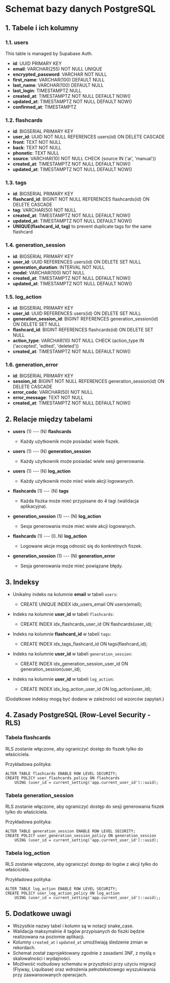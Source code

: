 # Schemat bazy danych PostgreSQL

## 1. Tabele i ich kolumny

### 1.1. users

This table is managed by Supabase Auth.

- **id**: UUID PRIMARY KEY
- **email**: VARCHAR(255) NOT NULL UNIQUE
- **encrypted_password**: VARCHAR NOT NULL
- **first_name**: VARCHAR(100) DEFAULT NULL
- **last_name**: VARCHAR(100) DEFAULT NULL
- **last_login**: TIMESTAMPTZ NULL
- **created_at**: TIMESTAMPTZ NOT NULL DEFAULT NOW()
- **updated_at**: TIMESTAMPTZ NOT NULL DEFAULT NOW()
- **confirmed_at**: TIMESTAMPTZ

### 1.2. flashcards
- **id**: BIGSERIAL PRIMARY KEY
- **user_id**: UUID NOT NULL REFERENCES users(id) ON DELETE CASCADE
- **front**: TEXT NOT NULL
- **back**: TEXT NOT NULL
- **phonetic**: TEXT NULL
- **source**: VARCHAR(10) NOT NULL CHECK (source IN ('ai', 'manual'))
- **created_at**: TIMESTAMPTZ NOT NULL DEFAULT NOW()
- **updated_at**: TIMESTAMPTZ NOT NULL DEFAULT NOW()

### 1.3. tags
- **id**: BIGSERIAL PRIMARY KEY
- **flashcard_id**: BIGINT NOT NULL REFERENCES flashcards(id) ON DELETE CASCADE
- **tag**: VARCHAR(50) NOT NULL
- **created_at**: TIMESTAMPTZ NOT NULL DEFAULT NOW()
- **updated_at**: TIMESTAMPTZ NOT NULL DEFAULT NOW()
- **UNIQUE(flashcard_id, tag)** to prevent duplicate tags for the same flashcard

### 1.4. generation_session
- **id**: BIGSERIAL PRIMARY KEY
- **user_id**: UUID REFERENCES users(id) ON DELETE SET NULL
- **generation_duration**: INTERVAL NOT NULL
- **model**: VARCHAR(100) NOT NULL
- **created_at**: TIMESTAMPTZ NOT NULL DEFAULT NOW()
- **updated_at**: TIMESTAMPTZ NOT NULL DEFAULT NOW()

### 1.5. log_action
- **id**: BIGSERIAL PRIMARY KEY
- **user_id**: UUID REFERENCES users(id) ON DELETE SET NULL
- **generation_session_id**: BIGINT REFERENCES generation_session(id) ON DELETE SET NULL
- **flashcard_id**: BIGINT REFERENCES flashcards(id) ON DELETE SET NULL
- **action_type**: VARCHAR(10) NOT NULL CHECK (action_type IN ('accepted', 'edited', 'deleted'))
- **created_at**: TIMESTAMPTZ NOT NULL DEFAULT NOW()

### 1.6. generation_error
- **id**: BIGSERIAL PRIMARY KEY
- **session_id**: BIGINT NOT NULL REFERENCES generation_session(id) ON DELETE CASCADE
- **error_code**: VARCHAR(50) NOT NULL
- **error_message**: TEXT NOT NULL
- **created_at**: TIMESTAMPTZ NOT NULL DEFAULT NOW()

## 2. Relacje między tabelami

- **users** (1) --- (N) **flashcards**
  - Każdy użytkownik może posiadać wiele fiszek.

- **users** (1) --- (N) **generation_session**
  - Każdy użytkownik może posiadać wiele sesji generowania.

- **users** (1) --- (N) **log_action**
  - Każdy użytkownik może mieć wiele akcji logowanych.

- **flashcards** (1) --- (N) **tags**
  - Każda fiszka może mieć przypisane do 4 tagi (walidacja aplikacyjna).

- **generation_session** (1) --- (N) **log_action**
  - Sesja generowania może mieć wiele akcji logowanych.

- **flashcards** (1) --- (0..N) **log_action**
  - Logowane akcje mogą odnosić się do konkretnych fiszek.

- **generation_session** (1) --- (N) **generation_error**
  - Sesja generowania może mieć powiązane błędy.

## 3. Indeksy

- Unikalny indeks na kolumnie **email** w tabeli `users`:
  - CREATE UNIQUE INDEX idx_users_email ON users(email);

- Indeks na kolumnie **user_id** w tabeli `flashcards`:
  - CREATE INDEX idx_flashcards_user_id ON flashcards(user_id);

- Indeks na kolumnie **flashcard_id** w tabeli `tags`:
  - CREATE INDEX idx_tags_flashcard_id ON tags(flashcard_id);

- Indeks na kolumnie **user_id** w tabeli `generation_session`:
  - CREATE INDEX idx_generation_session_user_id ON generation_session(user_id);

- Indeks na kolumnie **user_id** w tabeli `log_action`:
  - CREATE INDEX idx_log_action_user_id ON log_action(user_id);

(Dodatkowe indeksy mogą być dodane w zależności od wzorców zapytań.)

## 4. Zasady PostgreSQL (Row-Level Security - RLS)

### Tabela flashcards
RLS zostanie włączone, aby ograniczyć dostęp do fiszek tylko do właściciela.

Przykładowa polityka:
```
ALTER TABLE flashcards ENABLE ROW LEVEL SECURITY;
CREATE POLICY user_flashcards_policy ON flashcards
    USING (user_id = current_setting('app.current_user_id')::uuid);
```

### Tabela generation_session
RLS zostanie włączone, aby ograniczyć dostęp do sesji generowania fiszek tylko do właściciela.

Przykładowa polityka:
```
ALTER TABLE generation_session ENABLE ROW LEVEL SECURITY;
CREATE POLICY user_generation_session_policy ON generation_session
    USING (user_id = current_setting('app.current_user_id')::uuid);
```

### Tabela log_action
RLS zostanie włączone, aby ograniczyć dostęp do logów z akcji tylko do właściciela.

Przykładowa polityka:
```
ALTER TABLE log_action ENABLE ROW LEVEL SECURITY;
CREATE POLICY user_log_action_policy ON log_action
    USING (user_id = current_setting('app.current_user_id')::uuid);;
```

## 5. Dodatkowe uwagi

- Wszystkie nazwy tabel i kolumn są w notacji snake_case.
- Walidacja maksymalnie 4 tagów przypisanych do fiszki będzie realizowana na poziomie aplikacji.
- Kolumny `created_at` i `updated_at` umożliwiają śledzenie zmian w rekordach.
- Schemat został zaprojektowany zgodnie z zasadami 3NF, z myślą o skalowalności i wydajności.
- Możliwość rozbudowy schematu w przyszłości przy użyciu migracji (Flyway, Liquibase) oraz wdrożenia pełnotekstowego wyszukiwania przy zaawansowanych operacjach. 